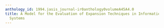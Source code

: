 ```yaml
---
anthology_id: 1994.jasis_journal-ir0anthology0volumeA45A4.0
title: A Model for the Evaluation of Expansion Techniques in Information Retrieval
  Systems
---
```

